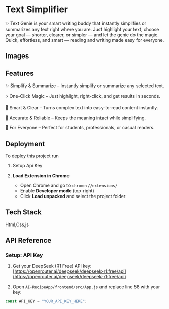 
# Text Simplifier

✨ Text Genie is your smart writing buddy that instantly simplifies or summarizes any text right where you are. Just highlight your text, choose your goal — shorter, clearer, or simpler — and let the genie do the magic. Quick, effortless, and smart — reading and writing made easy for everyone.


## Images





## Features

✨ Simplify & Summarize – Instantly simplify or summarize any selected text.

⚡ One-Click Magic – Just highlight, right-click, and get results in seconds.

📝 Smart & Clear – Turns complex text into easy-to-read content instantly.

🎯 Accurate & Reliable – Keeps the meaning intact while simplifying.

🌟 For Everyone – Perfect for students, professionals, or casual readers.

## Deployment

To deploy this project run

1) Setup Api Key

2) **Load Extension in Chrome**  
   - Open Chrome and go to `chrome://extensions/`  
   - Enable **Developer mode** (top-right)  
   - Click **Load unpacked** and select the project folder 




## Tech Stack

Html,Css,js




## API Reference

### Setup: API Key

1. Get your DeepSeek (R1 Free) API key:  
   [https://openrouter.ai/deepseek/deepseek-r1:free/api](https://openrouter.ai/deepseek/deepseek-r1:free/api)

2. Open `AI-RecipeApp/frontend/src/App.js` and replace line 58 with your key:

```javascript
const API_KEY = "YOUR_API_KEY_HERE";


